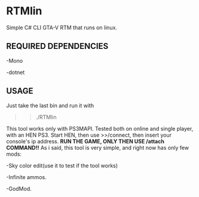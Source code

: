 # RTMlin
Simple C# CLI GTA-V RTM that runs on linux.
## REQUIRED DEPENDENCIES
-Mono

-dotnet
## USAGE
Just take the last bin and run it with 

>>./RTMlin  

This tool works only with PS3MAPI. Tested both on online and single player, with an HEN PS3.
Start HEN, then use >>/connect, then insert your console's ip address. **RUN THE GAME, ONLY THEN USE /attach COMMAND!!**
As i said, this tool is very simple, and right now has only few mods:

-Sky color edit(use it to test if the tool works)

-Infinite ammos.

-GodMod.


